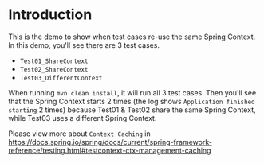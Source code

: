 # Introduction
This is the demo to show when test cases re-use the same Spring Context.
In this demo, you'll see there are 3 test cases.
- `Test01_ShareContext`
- `Test02_ShareContext`
- `Test03_DifferentContext`

When running `mvn clean install`, it will run all 3 test cases.
Then you'll see that the Spring Context starts 2 times (the log shows `Application finished starting` 2 times) because Test01 & Test02 share the same Spring Context, while Test03 uses a different Spring Context.

Please view more about `Context Caching` in https://docs.spring.io/spring/docs/current/spring-framework-reference/testing.html#testcontext-ctx-management-caching 